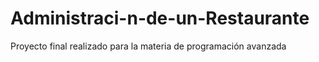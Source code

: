 # Administraci-n-de-un-Restaurante
Proyecto final realizado para la materia de programación avanzada
